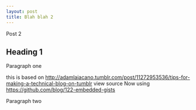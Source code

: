 ```yaml
---
layout: post
title: Blah blah 2
---
```


Post 2

Heading 1
---------

Paragraph one

this is based on http://adamlaiacano.tumblr.com/post/11272953536/tips-for-making-a-technical-blog-on-tumblr view source
Now using https://github.com/blog/122-embedded-gists

<script src="https://gist.github.com/1941050.js?file=install"></script>


Paragraph two


<script src="https://gist.github.com/2783778.js?file=gistfile1.rbx"></script>